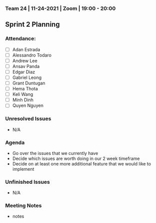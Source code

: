 ### Team 24 | 11-24-2021 | Zoom | 19:00 - 20:00
## Sprint 2 Planning

### Attendance:
- [ ] Adan Estrada
- [ ] Alessandro Todaro
- [ ] Andrew Lee
- [ ] Ansav Panda
- [ ] Edgar Diaz
- [ ] Gabriel Leong
- [ ] Grant Duntugan
- [ ] Hema Thota
- [ ] Keli Wang
- [ ] Minh Dinh
- [ ] Quyen Nguyen

### Unresolved Issues
- N/A

### Agenda
- Go over the issues that we currently have
- Decide which issues are worth doing in our 2 week timeframe
- Decide on at least one more additional feature that we would like to implement

### Unfinished Issues
- N/A
  
### Meeting Notes
- notes
